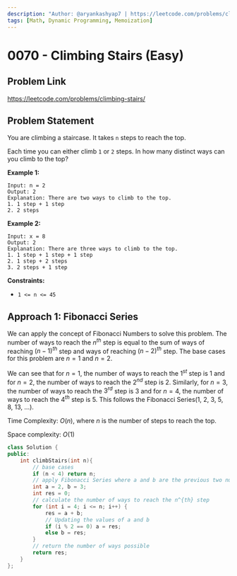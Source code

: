 ```yaml
---
description: "Author: @aryankashyap7 | https://leetcode.com/problems/climbing-stairs/"
tags: [Math, Dynamic Programming, Memoization]
---
```


# 0070 - Climbing Stairs (Easy)

## Problem Link

https://leetcode.com/problems/climbing-stairs/

## Problem Statement

You are climbing a staircase. It takes `n` steps to reach the top.

Each time you can either climb `1` or `2` steps. In how many distinct ways can you climb to the top?

**Example 1:**

```
Input: n = 2
Output: 2
Explanation: There are two ways to climb to the top.
1. 1 step + 1 step
2. 2 steps
```

**Example 2:**

```
Input: x = 8
Output: 2
Explanation: There are three ways to climb to the top.
1. 1 step + 1 step + 1 step
2. 1 step + 2 steps
3. 2 steps + 1 step
```

**Constraints:**

- `1 <= n <= 45`

## Approach 1: Fibonacci Series

We can apply the concept of Fibonacci Numbers to solve this problem. The number of ways to reach the $n^{th}$ step is equal to the sum of ways of reaching $(n-1)^{th}$ step and ways of reaching $(n-2)^{th}$ step. The base cases for this problem are $n = 1$ and $n = 2$.

We can see that for $n = 1$, the number of ways to reach the $1^{st}$ step is $1$ and for $n = 2$, the number of ways to reach the $2^{nd}$ step is $2$. Similarly, for $n = 3$, the number of ways to reach the $3^{rd}$ step is $3$ and for $n = 4$, the number of ways to reach the $4^{th}$ step is $5$. This follows the Fibonacci Series(1, 2, 3, 5, 8, 13, ...).

Time Complexity: $O(n)$, where $n$ is the number of steps to reach the top.

Space complexity: $O(1)$

<Tabs>
<TabItem value="cpp" label="C++">

<SolutionAuthor name="@aryankashyap7"/>

```cpp
class Solution {
public:
    int climbStairs(int n){
        // base cases
        if (n < 4) return n;
        // apply Fibonacci Series where a and b are the previous two numbers
        int a = 2, b = 3;
        int res = 0;
        // calculate the number of ways to reach the n^{th} step
        for (int i = 4; i <= n; i++) {
            res = a + b;
            // Updating the values of a and b
            if (i % 2 == 0) a = res;
            else b = res;
        }
        // return the number of ways possible
        return res;
    }
};
```

</TabItem>
</Tabs>
